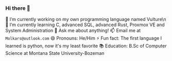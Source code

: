 ### Hi there 👋

🔭 I’m currently working on my own programming language named Vulture\n
🌱 I’m currently learning C, advanced SQL, advanced Rust, Proxmox VE and System Administration
💬 Ask me about anything!
📫 Email me at `Molkars@outlook.com`
😄 Pronouns: He/Him
⚡ Fun fact: The first language I learned is python, now it's my least favorite
📚 Education: B.Sc of Computer Science at Montana State University-Bozeman
